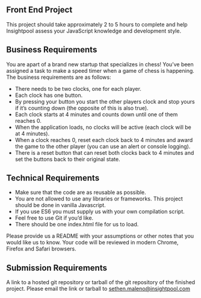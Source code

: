 ## Front End Project

This project should take approximately 2 to 5 hours to complete and help Insightpool assess your JavaScript knowledge and development style.

## Business Requirements

You are apart of a brand new startup that specializes in chess!  You’ve been assigned a task to make a speed timer when a game of chess is happening.  The business requirements are as follows:

* There needs to be two clocks, one for each player.
* Each clock has one button.
* By pressing your button you start the other players clock and stop yours if it’s counting down (the opposite of this is also true).
* Each clock starts at 4 minutes and counts down until one of them reaches 0.
* When the application loads, no clocks will be active (each clock will be at 4 minutes).
* When a clock reaches 0, reset each clock back to 4 minutes and award the game to the other player (you can use an alert or console logging).
* There is a reset button that can reset both clocks back to 4 minutes and set the buttons back to their original state.


## Technical Requirements

* Make sure that the code are as reusable as possible.
* You are not allowed to use any libraries or frameworks.  This project should be done in vanilla Javascript.
* If you use ES6 you must supply us with your own compilation script.
* Feel free to use Git if you’d like.
* There should be one index.html file for us to load.

Please provide us a README with your assumptions or other notes that you would like us to know.  Your code will be reviewed in modern Chrome, Firefox and Safari browsers.

## Submission Requirements

A link to a hosted git repository or tarball of the git repository of the finished project. Please email the link or tarball to sethen.maleno@insightpool.com